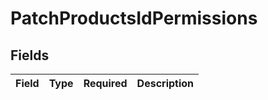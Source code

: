 # PatchProductsIdPermissions


## Fields

| Field       | Type        | Required    | Description |
| ----------- | ----------- | ----------- | ----------- |